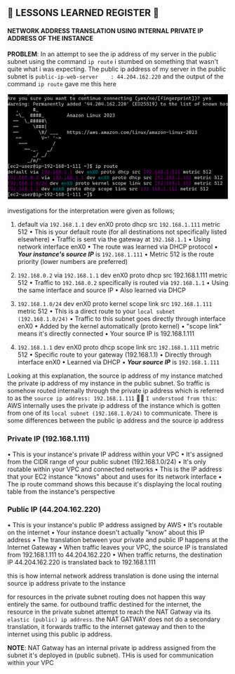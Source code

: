 ## 📓 LESSONS LEARNED REGISTER 🛜
#### NETWORK ADDRESS TRANSLATION USING INTERNAL PRIVATE IP ADDRESS OF THE INSTANCE

**PROBLEM**: In an attempt to see the ip address of my server in the public subnet using the command ```ip route``` i stumbed on something that wasn't quite what i was expecting. The public ip address of my server in the public subnet is ```public-ip-web-server    : 44.204.162.220``` and the output of the command ```ip route``` gave me this here 

![ip-route](images/ip-route.png)

investigations for the interpretation were given as follows;

1. default via ```192.168.1.1``` dev enX0 proto dhcp src ```192.168.1.111``` metric 512
   • This is your default route (for all destinations not specifically listed elsewhere)
   • Traffic is sent via the gateway at ```192.168.1.1```
   • Using network interface enX0
   • The route was learned via DHCP protocol
   • ***Your instance's source IP*** is ```192.168.1.111```
   • Metric 512 is the route priority (lower numbers are preferred)

2. ```192.168.0.2``` via ```192.168.1.1``` dev enX0 proto dhcp src 192.168.1.111 metric 512
   • Traffic to ```192.168.0.2``` specifically is routed via ```192.168.1.1```
   • Using the same interface and source IP
   • Also learned via DHCP

3. ```192.168.1.0/24``` dev enX0 proto kernel scope link src ```192.168.1.111``` metric 512
   • This is a direct route to your ```local subnet (192.168.1.0/24)```
   • Traffic to this subnet goes directly through interface enX0
   • Added by the kernel automatically (proto kernel)
   • "scope link" means it's directly connected
   • Your source IP is 192.168.1.111

4. ```192.168.1.1``` dev enX0 proto dhcp scope link src ```192.168.1.111``` metric 512
   • Specific route to your gateway (192.168.1.1)
   • Directly through interface enX0
   • Learned via DHCP
   • ***Your source IP*** is ```192.168.1.111```

Looking at this explanation, the source ip address of my instance matched the private ip address of my instance in the public subnet. So traffic is somehow routed internally through the private ip address which is referred to as the ```source ip address: 192.168.1.111```
🚀🚀 ```I understood from this```: AWS internally uses the private ip address of the instance which is gotten from one of its ```local subnet (192.168.1.0/24)``` to communicate. There is some differences between the public ip address and the source ip address

### Private IP (192.168.1.111)
• This is your instance's private IP address within your VPC
• It's assigned from the CIDR range of your public subnet (192.168.1.0/24)
• It's only routable within your VPC and connected networks
• This is the IP address that your EC2 instance "knows" about and uses for its network interface
• The ip route command shows this because it's displaying the local routing table from the instance's perspective

### Public IP (44.204.162.220)
• This is your instance's public IP address assigned by AWS
• It's routable on the internet
• Your instance doesn't actually "know" about this IP address
• The translation between your private and public IP happens at the Internet Gateway
• When traffic leaves your VPC, the source IP is translated from 192.168.1.111 to 44.204.162.220
• When traffic returns, the destination IP 44.204.162.220 is translated back to 192.168.1.111

this is how internal network address translation is done using the internal source ip address private to the instance

for resources in the private subnet routing does not happen this way entirely the same. for outbound traffic destined for the internet, the resource in the private subnet attempt to reach the NAT Gatway via its ```elastic (public) ip address```. the NAT GATWAY does not do a secondary translation, it forwards traffic to the internet gateway and then to the internet using this public ip address.

**NOTE**: NAT Gatway has an internal private ip address assigned from the subnet it's deployed in (public subnet). THis is used for communication within your VPC 